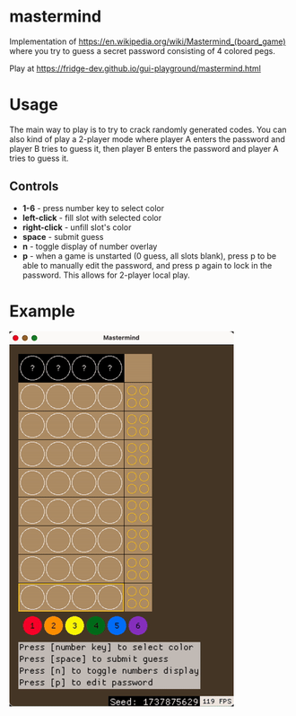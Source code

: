 # mastermind

Implementation of https://en.wikipedia.org/wiki/Mastermind_(board_game) where you try to guess a secret password consisting of 4 colored pegs.

Play at https://fridge-dev.github.io/gui-playground/mastermind.html

# Usage

The main way to play is to try to crack randomly generated codes. You can also kind of play a 2-player mode where player A enters the password and player B tries to guess it, then player B enters the password and player A tries to guess it.

## Controls

* **1-6** - press number key to select color
* **left-click** - fill slot with selected color
* **right-click** - unfill slot's color
* **space** - submit guess
* **n** - toggle display of number overlay
* **p** - when a game is unstarted (0 guess, all slots blank), press p to be able to manually edit the password, and press p again to lock in the password. This allows for 2-player local play.

# Example

![example](./readme-assets/app-example.gif)
